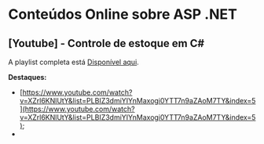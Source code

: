 # Conteúdos Online sobre ASP .NET

## [Youtube] - Controle de estoque em C#

A playlist completa está [Disponível aqui](https://www.youtube.com/playlist?list=PLBIZ3dmiYIYnMaxogi0YTT7n9aZAoM7TY).

**Destaques:**
- [https://www.youtube.com/watch?v=XZrl6KNlUtY&list=PLBIZ3dmiYIYnMaxogi0YTT7n9aZAoM7TY&index=5](https://www.youtube.com/watch?v=XZrl6KNlUtY&list=PLBIZ3dmiYIYnMaxogi0YTT7n9aZAoM7TY&index=5);
- 
